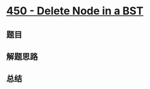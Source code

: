 # [450 - Delete Node in a BST](https://leetcode.com/problems/delete-node-in-a-bst/)

## 题目


## 解题思路


## 总结


